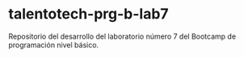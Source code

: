 # talentotech-prg-b-lab7
Repositorio del desarrollo del laboratorio número 7 del Bootcamp de programación nivel básico.
